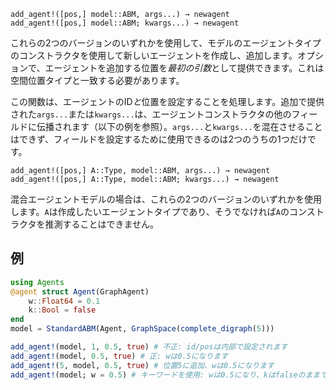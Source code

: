 ```
add_agent!([pos,] model::ABM, args...) → newagent
add_agent!([pos,] model::ABM; kwargs...) → newagent
```

これらの2つのバージョンのいずれかを使用して、モデルのエージェントタイプのコンストラクタを使用して新しいエージェントを作成し、追加します。オプションで、エージェントを追加する位置を*最初の引数*として提供できます。これは空間位置タイプと一致する必要があります。

この関数は、エージェントのID*と*位置を設定することを処理します。追加で提供された`args...`または`kwargs...`は、エージェントコンストラクタの他のフィールドに伝播されます（以下の例を参照）。`args...`と`kwargs...`を混在させることはできず、フィールドを設定するために使用できるのは2つのうちの1つだけです。

```
add_agent!([pos,] A::Type, model::ABM, args...) → newagent
add_agent!([pos,] A::Type, model::ABM; kwargs...) → newagent
```

混合エージェントモデルの場合は、これらの2つのバージョンのいずれかを使用します。`A`は作成したいエージェントタイプであり、そうでなければ`A`のコンストラクタを推測することはできません。

## 例

```julia
using Agents
@agent struct Agent(GraphAgent)
    w::Float64 = 0.1
    k::Bool = false
end
model = StandardABM(Agent, GraphSpace(complete_digraph(5)))

add_agent!(model, 1, 0.5, true) # 不正: id/posは内部で設定されます
add_agent!(model, 0.5, true) # 正: wは0.5になります
add_agent!(5, model, 0.5, true) # 位置5に追加、wは0.5になります
add_agent!(model; w = 0.5) # キーワードを使用: wは0.5になり、kはfalseのままです
```
